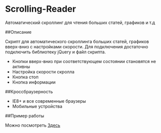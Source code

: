 Scrolling-Reader
================

Автоматический скроллинг для чтения больших статей, графиков и т.д

##Описание

Скрипт для автоматического скроллинга больших статей, графиков вверх-вниз с настройками скорости.
Для подключения достаточно подключить библиотеку jQuery и файл скрипта.

- Кнопки вверх-вниз при соответствующем состоянии становятся не активны
- Настройка скорости скролла
- Кнопка стоп
- Кнопка информации

##Кроссбраузерность

- IE8+ и все современные браузеры
- Мобильные устройства

##Пример работы

Можно посмотреть <a href="http://example.web-ulyanov.ru/frontend/scrolling-reader/">Здесь</a>
